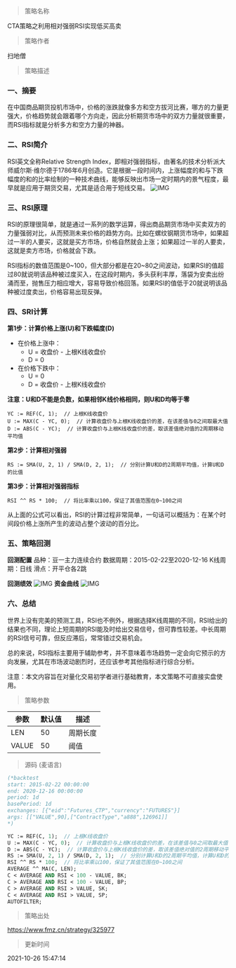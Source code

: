 
> 策略名称

CTA策略之利用相对强弱RSI实现低买高卖

> 策略作者

扫地僧

> 策略描述

### 一、摘要
在中国商品期货投机市场中，价格的涨跌就像多方和空方拔河比赛，哪方的力量更强大，价格趋势就会跟着哪个方向走，因此分析期货市场中的双方力量就很重要，而RSI指标就是分析多方和空方力量的神器。

### 二、RSI简介
RSI英文全称Relative Strength Index，即相对强弱指标，由著名的技术分析派大师威尔斯·维尔德于1786年6月创造。它是根据一段时间内，上涨幅度的和与下跌幅度的和的比率绘制的一种技术曲线，能够反映出市场一定时期内的景气程度，最早就是应用于期货交易，尤其是适合用于短线交易。
 ![IMG](https://www.fmz.cn/upload/asset/39c8366fbe50090783e4.png) 
 
### 三、RSI原理
RSI的原理很简单，就是通过一系列的数学运算，得出商品期货市场中买卖双方的力量强弱对比，从而预测未来价格的趋势方向。比如在螺纹钢期货市场中，如果超过一半的人要买，这就是买方市场，价格自然就会上涨；如果超过一半的人要卖，这就是卖方市场，价格就会下跌。

RSI指标的数值范围是0~100，但大部分都是在20~80之间波动，如果RSI的值超过80就说明该品种被过度买入，在这段时期内，多头获利丰厚，落袋为安卖出纷涌而至，抛售压力相应增大，容易导致价格回落。如果RSI的值低于20就说明该品种被过度卖出，价格容易出现反弹。

### 四、SRI计算
**第1步：计算价格上涨(U)和下跌幅度(D)**
- 在价格上涨中：
    - U = 收盘价 - 上根K线收盘价
    - D = 0
- 在价格下跌中：
    - U = 0
    - D = 收盘价 - 上根K线收盘价

**注意：U和D不能是负数，如果相邻K线价格相同，则U和D均等于零**

```
YC := REF(C, 1);  // 上根K线收盘价
U := MAX(C - YC, 0);  // 计算收盘价与上根K线收盘价的差，在该差值与0之间取最大值
D := ABS(C - YC);  // 计算收盘价与上根K线收盘价的差，取该差值绝对值的2周期移动平均值
```

**第2步：计算相对强弱**

```
RS := SMA(U, 2, 1) / SMA(D, 2, 1);  // 分别计算U和D的2周期平均值，计算U和D的比值
```

**第3步：计算相对强弱指标**

```
RSI ^^ RS * 100;  // 将比率乘以100，保证了其值范围在0~100之间
```
从上面的公式可以看出，RSI的计算过程非常简单，一句话可以概括为：在某个时间段价格上涨所产生的波动占整个波动的百分比。


### 五、策略回测
**回测配置**
品种：豆一主力连续合约
数据周期：2015-02-22至2020-12-16
K线周期：日线
滑点：开平仓各2跳

**回测绩效**
 ![IMG](https://www.fmz.cn/upload/asset/390e332c31ada8eaa12d.png) 
**资金曲线**
 ![IMG](https://www.fmz.cn/upload/asset/39758b22972d69d4b23c.png) 

### 六、总结
世界上没有完美的预测工具，RSI也不例外，根据选择K线周期的不同，RSI给出的结果也不同，理论上短周期的RSI能及时给出交易信号，但可靠性较差。中长周期的RSI信号可靠，但反应滞后，常常错过交易机会。

总的来说，RSI指标主要用于辅助参考，并不意味着市场趋势一定会向它预示的方向发展，尤其在市场波动剧烈时，还应该参考其他指标进行综合分析。

注意：本文内容旨在对量化交易初学者进行基础教育，本文策略不可直接实盘使用。

> 策略参数



|参数|默认值|描述|
|----|----|----|
|LEN|50|周期长度|
|VALUE|50|阈值|


> 源码 (麦语言)

``` pascal
(*backtest
start: 2015-02-22 00:00:00
end: 2020-12-16 00:00:00
period: 1d
basePeriod: 1d
exchanges: [{"eid":"Futures_CTP","currency":"FUTURES"}]
args: [["VALUE",90],["ContractType","a888",126961]]
*)

YC := REF(C, 1);  // 上根K线收盘价
U := MAX(C - YC, 0);  // 计算收盘价与上根K线收盘价的差，在该差值与0之间取最大值
D := ABS(C - YC);  // 计算收盘价与上根K线收盘价的差，取该差值绝对值的2周期移动平均值
RS := SMA(U, 2, 1) / SMA(D, 2, 1);  // 分别计算U和D的2周期平均值，计算U和D的比值
RSI ^^ RS * 100;  // 将比率乘以100，保证了其值范围在0~100之间
AVERAGE ^^ MA(C, LEN);
C < AVERAGE AND RSI < 100 - VALUE, BK;
C > AVERAGE AND RSI < 100 - VALUE, BP;
C > AVERAGE AND RSI > VALUE, SK;
C < AVERAGE AND RSI > VALUE, SP;
AUTOFILTER;
```

> 策略出处

https://www.fmz.cn/strategy/325977

> 更新时间

2021-10-26 15:47:14
